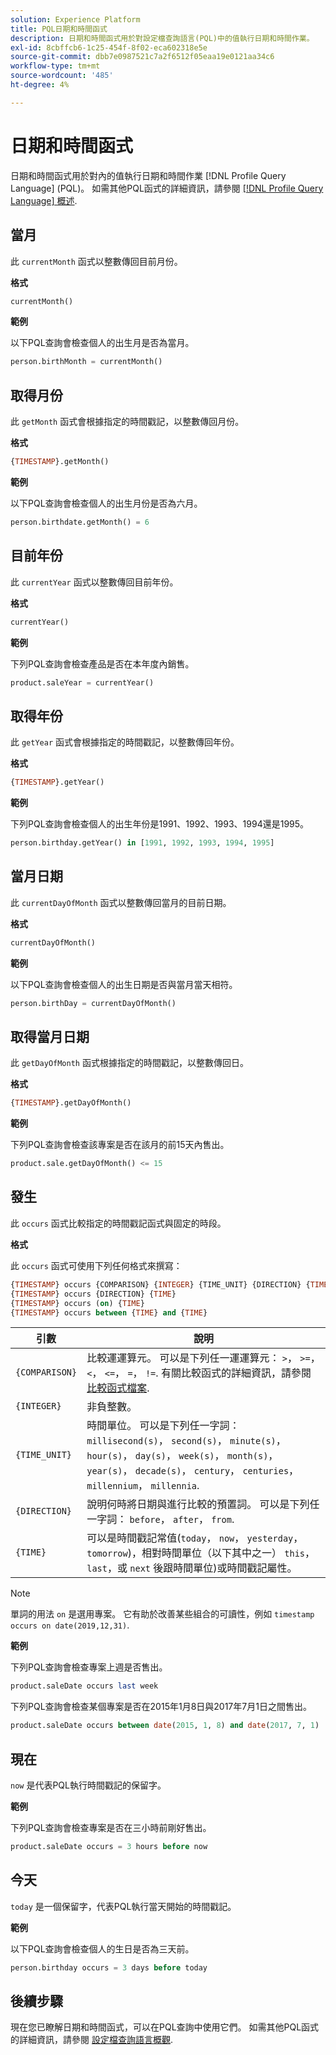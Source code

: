 ```yaml
---
solution: Experience Platform
title: PQL日期和時間函式
description: 日期和時間函式用於對設定檔查詢語言(PQL)中的值執行日期和時間作業。
exl-id: 8cbffcb6-1c25-454f-8f02-eca602318e5e
source-git-commit: dbb7e0987521c7a2f6512f05eaa19e0121aa34c6
workflow-type: tm+mt
source-wordcount: '485'
ht-degree: 4%

---
```


# 日期和時間函式

日期和時間函式用於對內的值執行日期和時間作業 [!DNL Profile Query Language] (PQL)。 如需其他PQL函式的詳細資訊，請參閱 [[!DNL Profile Query Language] 概述](./overview.md).

## 當月

此 `currentMonth` 函式以整數傳回目前月份。

**格式**

```sql
currentMonth()
```

**範例**

以下PQL查詢會檢查個人的出生月是否為當月。

```sql
person.birthMonth = currentMonth()
```

## 取得月份

此 `getMonth` 函式會根據指定的時間戳記，以整數傳回月份。

**格式**

```sql
{TIMESTAMP}.getMonth()
```

**範例**

以下PQL查詢會檢查個人的出生月份是否為六月。

```sql
person.birthdate.getMonth() = 6
```

## 目前年份

此 `currentYear` 函式以整數傳回目前年份。

**格式**

```sql
currentYear()
```

**範例**

下列PQL查詢會檢查產品是否在本年度內銷售。

```sql
product.saleYear = currentYear()
```

## 取得年份

此 `getYear` 函式會根據指定的時間戳記，以整數傳回年份。

**格式**

```sql
{TIMESTAMP}.getYear()
```

**範例**

下列PQL查詢會檢查個人的出生年份是1991、1992、1993、1994還是1995。

```sql
person.birthday.getYear() in [1991, 1992, 1993, 1994, 1995]
```

## 當月日期

此 `currentDayOfMonth` 函式以整數傳回當月的目前日期。

**格式**

```sql
currentDayOfMonth()
```

**範例**

以下PQL查詢會檢查個人的出生日期是否與當月當天相符。

```sql
person.birthDay = currentDayOfMonth()
```

## 取得當月日期

此 `getDayOfMonth` 函式根據指定的時間戳記，以整數傳回日。

**格式**

```sql
{TIMESTAMP}.getDayOfMonth()
```

**範例**

下列PQL查詢會檢查該專案是否在該月的前15天內售出。

```sql
product.sale.getDayOfMonth() <= 15
```

## 發生

此 `occurs` 函式比較指定的時間戳記函式與固定的時段。

**格式**

此 `occurs` 函式可使用下列任何格式來撰寫：

```sql
{TIMESTAMP} occurs {COMPARISON} {INTEGER} {TIME_UNIT} {DIRECTION} {TIME}
{TIMESTAMP} occurs {DIRECTION} {TIME}
{TIMESTAMP} occurs (on) {TIME}
{TIMESTAMP} occurs between {TIME} and {TIME}
```

| 引數 | 說明 |
| --------- | ----------- |
| `{COMPARISON}` | 比較運運算元。 可以是下列任一運運算元： `>`， `>=`， `<`， `<=`， `=`， `!=`. 有關比較函式的詳細資訊，請參閱 [比較函式檔案](./comparison-functions.md). |
| `{INTEGER}` | 非負整數。 |
| `{TIME_UNIT}` | 時間單位。 可以是下列任一字詞： `millisecond(s)`， `second(s)`， `minute(s)`， `hour(s)`， `day(s)`， `week(s)`， `month(s)`， `year(s)`， `decade(s)`， `century`， `centuries`， `millennium`， `millennia`. |
| `{DIRECTION}` | 說明何時將日期與進行比較的預置詞。 可以是下列任一字詞： `before`， `after`， `from`. |
| `{TIME}` | 可以是時間戳記常值(`today`， `now`， `yesterday`， `tomorrow`)，相對時間單位（以下其中之一） `this`， `last`，或 `next` 後跟時間單位)或時間戳記屬性。 |

>[!NOTE]
>
>單詞的用法 `on` 是選用專案。 它有助於改善某些組合的可讀性，例如 `timestamp occurs on date(2019,12,31)`.

**範例**

下列PQL查詢會檢查專案上週是否售出。

```sql
product.saleDate occurs last week
```

下列PQL查詢會檢查某個專案是否在2015年1月8日與2017年7月1日之間售出。

```sql
product.saleDate occurs between date(2015, 1, 8) and date(2017, 7, 1)
```

## 現在

`now` 是代表PQL執行時間戳記的保留字。

**範例**

下列PQL查詢會檢查專案是否在三小時前剛好售出。

```sql
product.saleDate occurs = 3 hours before now
```

## 今天

`today` 是一個保留字，代表PQL執行當天開始的時間戳記。

**範例**

以下PQL查詢會檢查個人的生日是否為三天前。

```sql
person.birthday occurs = 3 days before today
```

## 後續步驟

現在您已瞭解日期和時間函式，可以在PQL查詢中使用它們。 如需其他PQL函式的詳細資訊，請參閱 [設定檔查詢語言概觀](./overview.md).
